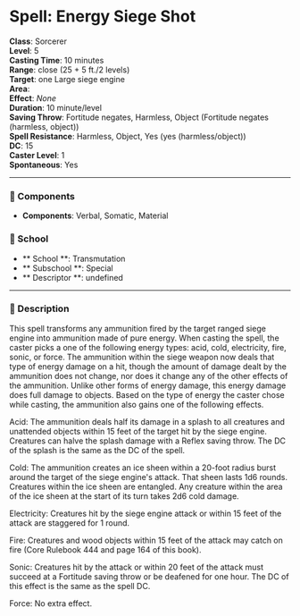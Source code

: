 
# Spell: Energy Siege Shot
**Class**: Sorcerer  
**Level**: 5  
**Casting Time**: 10 minutes  
**Range**: close (25 + 5 ft./2 levels)  
**Target**: one Large siege engine  
**Area**:   
**Effect**: _None_  
**Duration**: 10 minute/level  
**Saving Throw**: Fortitude negates, Harmless, Object (Fortitude negates (harmless, object))  
**Spell Resistance**: Harmless, Object, Yes (yes (harmless/object))  
**DC**: 15  
**Caster Level**: 1  
**Spontaneous**: Yes

---

### 🔮 Components
- **Components**: Verbal, Somatic, Material

### 🏫 School
- ** School **: Transmutation
- ** Subschool **: Special
- ** Descriptor **: undefined
---

### 📜 Description
This spell transforms any ammunition fired by the target ranged siege engine into ammunition made of pure energy. When casting the spell, the caster picks a one of the following energy types: acid, cold, electricity, fire, sonic, or force. The ammunition within the siege weapon now deals that type of energy damage on a hit, though the amount of damage dealt by the ammunition does not change, nor does it change any of the other effects of the ammunition. Unlike other forms of energy damage, this energy damage does full damage to objects. Based on the type of energy the caster chose while casting, the ammunition also gains one of the following effects.

Acid: The ammunition deals half its damage in a splash to all creatures and unattended objects within 15 feet of the target hit by the siege engine. Creatures can halve the splash damage with a Reflex saving throw. The DC of the splash is the same as the DC of the spell.

Cold: The ammunition creates an ice sheen within a 20-foot radius burst around the target of the siege engine's attack. That sheen lasts 1d6 rounds. Creatures within the ice sheen are entangled. Any creature within the area of the ice sheen at the start of its turn takes 2d6 cold damage.

Electricity: Creatures hit by the siege engine attack or within 15 feet of the attack are staggered for 1 round.

Fire: Creatures and wood objects within 15 feet of the attack may catch on fire (Core Rulebook 444 and page 164 of this book).

Sonic: Creatures hit by the attack or within 20 feet of the attack must succeed at a Fortitude saving throw or be deafened for one hour. The DC of this effect is the same as the spell DC.

Force: No extra effect.
